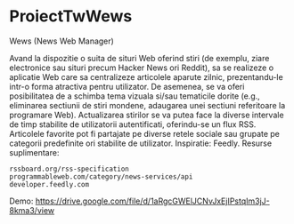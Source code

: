 # ProiectTwWews
Wews (News Web Manager)

Avand la dispozitie o suita de situri Web oferind stiri (de exemplu, ziare electronice sau situri precum Hacker News ori Reddit), sa se realizeze o aplicatie Web care sa centralizeze articolele aparute zilnic, prezentandu-le intr-o forma atractiva pentru utilizator. De asemenea, se va oferi posibilitatea de a schimba tema vizuala si/sau tematicile dorite (e.g., eliminarea sectiunii de stiri mondene, adaugarea unei sectiuni referitoare la programare Web). Actualizarea stirilor se va putea face la diverse intervale de timp stabilite de utilizatorii autentificati, oferindu-se un flux RSS. Articolele favorite pot fi partajate pe diverse retele sociale sau grupate pe categorii predefinite ori stabilite de utilizator. Inspiratie: Feedly. Resurse suplimentare:

    rssboard.org/rss-specification
    programmableweb.com/category/news-services/api
    developer.feedly.com


Demo: https://drive.google.com/file/d/1aRgcGWElJCNvJxEjIPstqIm3jJ-8kma3/view
